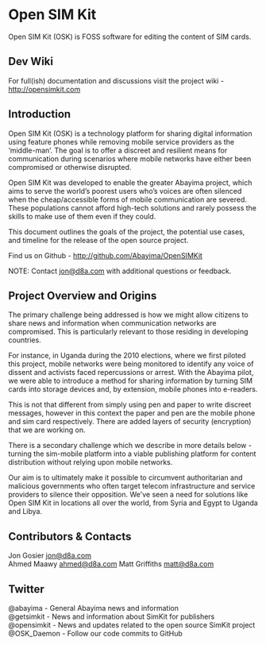 ﻿Open SIM Kit
============

Open SIM Kit (OSK) is FOSS software for editing the content of SIM cards.


Dev Wiki
--------------

For full(ish) documentation and discussions visit the project wiki - http://opensimkit.com


Introduction
------------

Open SIM Kit (OSK) is a technology platform for sharing digital information using feature phones while removing mobile service providers as the ‘middle-man’. The goal is to offer a discreet and resilient means for communication during scenarios where mobile networks have either been compromised or otherwise disrupted.

Open SIM Kit was developed to enable the greater Abayima project, which aims to serve the world’s poorest users who’s voices are often silenced when the cheap/accessible forms of mobile communication are severed.  These populations cannot afford high-tech solutions and rarely possess the skills to make use of them even if they could.

This document outlines the goals of the project, the potential use cases, and timeline for the release of the open source project.

Find us on Github - http://github.com/Abayima/OpenSIMKit

NOTE: Contact jon@d8a.com with additional questions or feedback.


Project Overview and Origins
----------------------------

The primary challenge being addressed is how we might allow citizens to share news and information when communication networks are compromised.  This is particularly relevant to those residing in developing countries.  

For instance, in Uganda during the 2010 elections, where we first piloted this project, mobile networks were being monitored to identify any voice of dissent and activists faced repercussions or arrest. With the Abayima pilot, we were able to introduce a method for sharing information by turning SIM cards into storage devices and, by extension, mobile phones into e-readers.

This is not that different from simply using pen and paper to write discreet messages, however in this context the paper and pen are the mobile phone and sim card respectively.  There are added layers of security (encryption) that we are working on. 

There is a secondary challenge which we describe in more details below - turning the sim-mobile platform into a viable publishing platform for content distribution without relying upon mobile networks.

Our aim is to ultimately make it possible to circumvent authoritarian and malicious governments who often target telecom infrastructure and service providers to silence their opposition.  We've seen a need for solutions like Open SIM Kit in locations all over the world, from Syria and Egypt to Uganda and Libya.


Contributors & Contacts
-----------------------
Jon Gosier		jon@d8a.com  
Ahmed Maawy		ahmed@d8a.com
Matt Griffiths	matt@d8a.com 


Twitter
-------
@abayima - General Abayima news and information  
@getsimkit - News and information about SimKit for publishers  
@opensimkit - News and updates related to the open source SimKit project  
@OSK_Daemon - Follow our code commits to GitHub  



